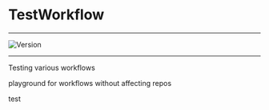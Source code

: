 # TestWorkflow

---


![Version](https://img.shields.io/badge/Version-2.0.62-brightgreen)


---

Testing various workflows

playground for workflows without affecting repos



test
